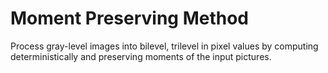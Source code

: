 # Moment Preserving Method
Process gray-level images into bilevel, trilevel in pixel values by computing deterministically and preserving moments of the input pictures.


